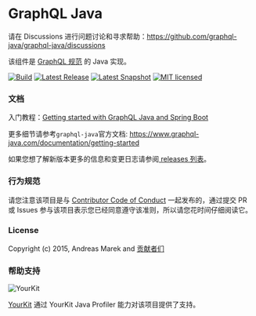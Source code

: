 # GraphQL Java

请在 Discussions 进行问题讨论和寻求帮助：https://github.com/graphql-java/graphql-java/discussions

该组件是 [GraphQL 规范](https://github.com/graphql/graphql-spec) 的 Java 实现。

[![Build](https://github.com/graphql-java/graphql-java/actions/workflows/master.yml/badge.svg)](https://github.com/graphql-java/graphql-java/actions/workflows/master.yml)
[![Latest Release](https://img.shields.io/maven-central/v/com.graphql-java/graphql-java?versionPrefix=18)](https://maven-badges.herokuapp.com/maven-central/com.graphql-java/graphql-java/)
[![Latest Snapshot](https://img.shields.io/maven-central/v/com.graphql-java/graphql-java?label=maven-central%20snapshot)](https://maven-badges.herokuapp.com/maven-central/com.graphql-java/graphql-java/)
[![MIT licensed](https://img.shields.io/badge/license-MIT-green)](https://github.com/graphql-java/graphql-java/blob/master/LICENSE.md)


### 文档

入门教程：[Getting started with GraphQL Java and Spring Boot](https://www.graphql-java.com/tutorials/getting-started-with-spring-boot/)

更多细节请参考`graphql-java`官方文档: https://www.graphql-java.com/documentation/getting-started

如果您想了解新版本更多的信息和变更日志请参阅[ releases 列表](https://github.com/graphql-java/graphql-java/releases)。

### 行为规范

请您注意该项目是与 [Contributor Code of Conduct](CODE_OF_CONDUCT.md) 一起发布的，通过提交 PR 或 Issues 参与该项目表示您已经同意遵守该准则，所以请您花时间仔细阅读它。

### License

Copyright (c) 2015, Andreas Marek and [贡献者们](https://github.com/graphql-java/graphql-java/graphs/contributors)

### 帮助支持

![YourKit](https://www.yourkit.com/images/yklogo.png)

[YourKit](https://www.yourkit.com/) 通过 YourKit Java Profiler 能力对该项目提供了支持。
